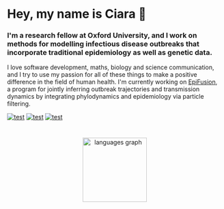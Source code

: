 # Hey, my name is Ciara 👋

### I'm a research fellow at Oxford University, and I work on methods for modelling infectious disease outbreaks that incorporate traditional epidemiology as well as genetic data.

I love software development, maths, biology and science communication, and I try to use my passion for all of these things to make a positive difference in the field of human health. I'm currently working on [EpiFusion](epifusion.org), a program for jointly inferring outbreak trajectories and transmission dynamics by integrating phylodynamics and epidemiology via particle filtering.

[![test](https://img.shields.io/badge/Website-orange?style=for-the-badge&logo=github&logoColor=white)](https://ciarajudge.github.io/)
[![test](https://img.shields.io/badge/LinkedIn-0077B5?style=for-the-badge&logo=linkedin&logoColor=white)](https://www.linkedin.com/in/ciarajudge/)
[![test](https://img.shields.io/badge/Spotify-1DB954?style=for-the-badge&logo=spotify&logoColor=white)](https://open.spotify.com/user/judge.ciara?si=e32d522146854a74)


# 

<div align="center">
  <img src="https://github-readme-stats.vercel.app/api/top-langs?username=ciarajudge&locale=en&hide_title=false&layout=compact&card_width=320&langs_count=5&theme=dracula&hide_border=true&order=2" height="150" alt="languages graph"  />
  <!--<img src="https://streak-stats.demolab.com?user=ciarajudge&locale=en&mode=daily&theme=dracula&hide_border=true&border_radius=5&order=3" height="150" alt="streak graph"  /> -->
  <!--<img src="https://github-readme-activity-graph.vercel.app/graph?username=ciarajudge&radius=16&theme=react&area=true&order=5&hide_border=true&hide_title=true" height="300" alt="activity-graph graph"  />-->
</div> 

###
